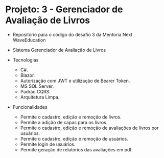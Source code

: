 # Projeto: 3 - Gerenciador de Avaliação de Livros

 - Repositório para o código do desafio 3 da Mentoria Next WaveEducation
 - Sistema Gerenciador de Avaliação de Livros


  - Tecnologias
    - C#.
    - Blazor.
    - Autorização com JWT e utilização de Bearer Token.
    - MS SQL Server.
    - Padrão CQRS.
    - Arquitetura Limpa.


  - Funcionalidades  
    - Permite o cadastro, edição e remoção de livros.
    - Permite a adição de capas para os livros.
    - Permite o cadastro, edição e remoção de avaliações de livros por usuários.
    - Permite o cadastro, edição e remoção de usuários.
    - Permite login de usuários.
    - Permite geração de relatórios das avaliações em pdf.
